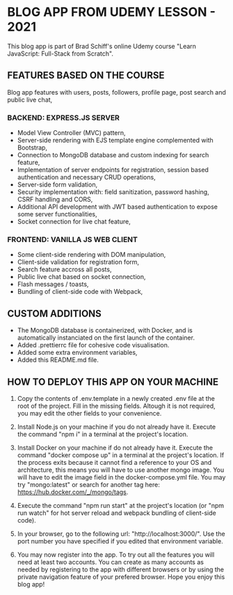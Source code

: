 # BLOG APP FROM UDEMY LESSON - 2021

This blog app is part of Brad Schiff's online Udemy course "Learn JavaScript: Full-Stack from Scratch".

## FEATURES BASED ON THE COURSE

Blog app features with users, posts, followers, profile page, post search and public live chat,

### BACKEND: EXPRESS.JS SERVER

- Model View Controller (MVC) pattern,
- Server-side rendering with EJS template engine complemented with Bootstrap,
- Connection to MongoDB database and custom indexing for search feature,
- Implementation of server endpoints for registration, session based authentication and necessary CRUD operations,
- Server-side form validation,
- Security implementation with: field sanitization, password hashing, CSRF handling and CORS,
- Additional API development with JWT based authentication to expose some server functionalities,
- Socket connection for live chat feature,

### FRONTEND: VANILLA JS WEB CLIENT

- Some client-side rendering with DOM manipulation,
- Client-side validation for registration form,
- Search feature accross all posts,
- Public live chat based on socket connection,
- Flash messages / toasts,
- Bundling of client-side code with Webpack,

## CUSTOM ADDITIONS

- The MongoDB database is containerized, with Docker, and is automatically instanciated on the first launch of the container.
- Added .prettierrc file for cohesive code visualisation.
- Added some extra environment variables,
- Added this README.md file.

## HOW TO DEPLOY THIS APP ON YOUR MACHINE

1. Copy the contents of .env.template in a newly created .env file at the root of the project. Fill in the missing fields. Altough it is not required, you may edit the other fields to your convenience.

2. Install Node.js on your machine if you do not already have it. Execute the command "npm i" in a terminal at the project's location.

3. Install Docker on your machine if do not already have it. Execute the command "docker compose up" in a terminal at the project's location. If the process exits because it cannot find a reference to your OS and architecture, this means you will have to use another mongo image. You will have to edit the image field in the docker-compose.yml file. You may try "mongo:latest" or search for another tag here: https://hub.docker.com/_/mongo/tags.

4. Execute the command "npm run start" at the project's location (or "npm run watch" for hot server reload and webpack bundling of client-side code).

5. In your browser, go to the following url: "http://localhost:3000/". Use the port number you have specified if you edited that environment variable.

6. You may now register into the app.
   To try out all the features you will need at least two accounts. You can create as many accounts as needed by registering to the app with different browsers or by using the private navigation feature of your prefered browser.
   Hope you enjoy this blog app!
